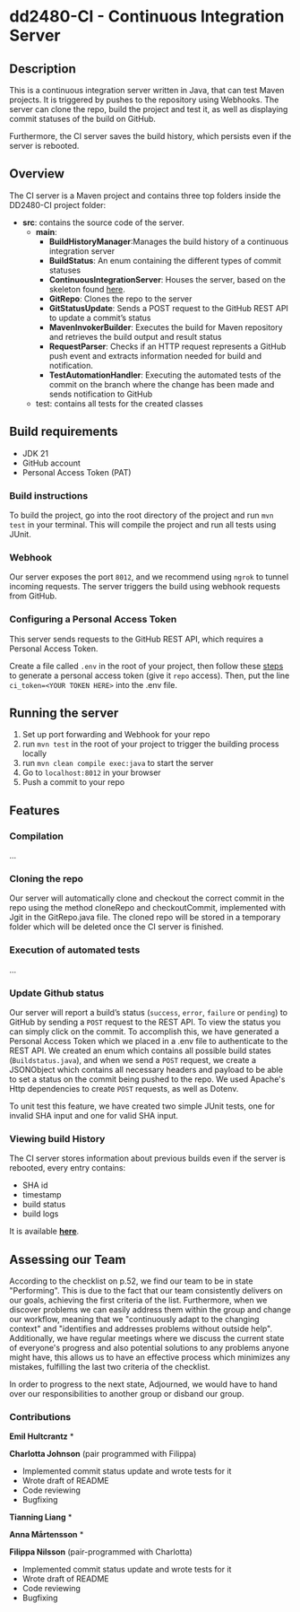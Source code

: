 # dd2480-CI - Continuous Integration Server

## Description

This is a continuous integration server written in Java, that can test Maven projects. It is triggered by pushes to the repository using Webhooks. The server can clone the repo, build the project and test it, as well as displaying commit statuses of the build on GitHub.

Furthermore, the CI server saves the build history, which persists even if the server is rebooted.

## Overview
The CI server is a Maven project and contains three top folders inside the DD2480-CI project folder:
* **src**: contains the source code of the server.
  * **main**:
    * **BuildHistoryManager**:Manages the build history of a continuous integration server
    * **BuildStatus**: An enum containing the different types of commit statuses
    * **ContinuousIntegrationServer**: Houses the server, based on the skeleton found [here](https://github.com/KTH-DD2480/smallest-java-ci).
    * **GitRepo**: Clones the repo to the server
    * **GitStatusUpdate**: Sends a POST request to the GitHub REST API to update a commit’s status
    * **MavenInvokerBuilder**: Executes the build for Maven repository and retrieves the build output and result status
    * **RequestParser**: Checks if an HTTP request represents a GitHub push event and extracts information needed for build and notification.
    * **TestAutomationHandler**: Executing the automated tests of the commit on the branch where the change has been made
      and sends notification to GitHub
  * test: contains all tests for the created classes


## Build requirements
* JDK 21
* GitHub account
* Personal Access Token (PAT)

### Build instructions
To build the project, go into the root directory of the project and run `mvn test` in your terminal. This will compile the project and run all tests using JUnit.

### Webhook
Our server exposes the port `8012`, and we recommend using `ngrok` to tunnel incoming requests. The server triggers the build using webhook requests from GitHub.

### Configuring a Personal Access Token 
This server sends requests to the GitHub REST API, which requires a Personal Access Token.

Create a file called `.env` in the root of your project, then follow these [steps](https://docs.github.com/en/authentication/keeping-your-account-and-data-secure/managing-your-personal-access-tokens) to generate a personal access token (give it `repo` access). Then, put the line `ci_token=<YOUR TOKEN HERE>` into the .env file.

## Running the server ##
1. Set up port forwarding and Webhook for your repo
2. run `mvn test` in the root of your project to trigger the building process locally
3. run `mvn clean compile exec:java` to start the server
4. Go to `localhost:8012` in your browser
5. Push a commit to your repo

## Features

### Compilation 
...

### Cloning the repo
Our server will automatically clone and checkout the correct commit in the repo using the method cloneRepo and checkoutCommit, implemented with Jgit in the GitRepo.java file. The cloned repo will be stored in a temporary folder which will be deleted once the CI server is finished.

### Execution of automated tests
...

### Update Github status
Our server will report a build’s status (`success`, `error`, `failure` or `pending`) to GitHub by sending a `POST` request to the REST API. To view the status you can simply click on the commit.
To accomplish this, we have generated a Personal Access Token which we placed in a .env file to authenticate to the REST API.
We created an enum which contains all possible build states (`Buildstatus.java`), and when we send a `POST` request, we create a JSONObject which contains all necessary headers and payload to be able to set a status on the commit being pushed to the repo.
We used Apache's Http dependencies to create `POST` requests, as well as Dotenv. 

To unit test this feature, we have created two simple JUnit tests, one for invalid SHA input and one for valid SHA input.

### Viewing build History
The CI server stores information about previous builds even if the server is rebooted, every entry contains:
* SHA id
* timestamp
* build status
* build logs

It is available **[here](https://grouper-valid-hugely.ngrok-free.app/buildhistory)**.

## Assessing our Team
According to the checklist on p.52, we find our team to be in state "Performing". This is due to the fact that our team consistently delivers on our goals, achieving the first criteria of the list.
Furthermore, when we discover problems we can easily address them within the group and change our workflow, meaning that we "continuously adapt to the changing context" 
and "identifies and addresses problems without outside help". 
Additionally, we have regular meetings where we discuss the current state of everyone's progress and also potential solutions to any problems anyone might have,
this allows us to have an effective process which minimizes any mistakes, fulfilling the last two criteria of the checklist.

In order to progress to the next state, Adjourned, we would have to hand over our responsibilities to another group or disband our group. 

### Contributions
**Emil Hultcrantz**
* 

**Charlotta Johnson** (pair programmed with Filippa)
* Implemented commit status update and wrote tests for it
* Wrote draft of README
* Code reviewing
* Bugfixing

**Tianning Liang**
*

**Anna Mårtensson**
*


**Filippa Nilsson** (pair-programmed with Charlotta)
* Implemented commit status update and wrote tests for it
* Wrote draft of README
* Code reviewing
* Bugfixing
